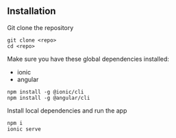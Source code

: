 ## Installation

Git clone the repository

```
git clone <repo>
cd <repo>
```

Make sure you have these global dependencies installed:
  - ionic
  - angular

```
npm install -g @ionic/cli
npm install -g @angular/cli
```

Install local dependencies and run the app

```
npm i
ionic serve
```